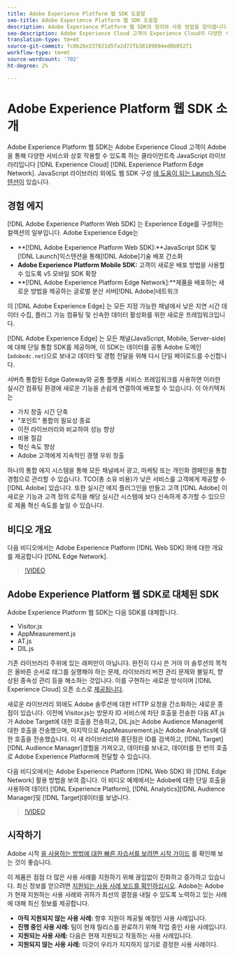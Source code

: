 ```yaml
---
title: Adobe Experience Platform 웹 SDK 도움말
seo-title: Adobe Experience Platform 웹 SDK 도움말
description: Adobe Experience Platform 웹 SDK의 정의와 사용 방법을 알아봅니다.
seo-description: Adobe Experience Cloud 고객이 Experience Cloud의 다양한 서비스와 상호 작용할 수 있도록 허용
translation-type: tm+mt
source-git-commit: fc8b26e237821d5fa2d72fb38189894ed0b05271
workflow-type: tm+mt
source-wordcount: '702'
ht-degree: 2%

---
```



# Adobe Experience Platform 웹 SDK 소개

Adobe Experience Platform 웹 SDK는 Adobe Experience Cloud 고객이 Adobe을 통해 다양한 서비스와 상호 작용할 수 있도록 하는 클라이언트측 JavaScript 라이브러리입니다 [!DNL Experience Cloud] [!DNL Experience Platform Edge Network]. JavaScript 라이브러리 외에도 웹 SDK 구성 [에 도움이 되는 Launch 익스텐션이](https://docs.adobe.com/content/help/ko-KR/launch/using/extensions-ref/adobe-extension/aep-extension/overview.html) 있습니다.

## 경험 에지

[!DNL Adobe Experience Platform Web SDK] 는 Experience Edge를 구성하는 컬렉션의 일부입니다. Adobe Experience Edge는

* **[!DNL Adobe Experience Platform Web SDK]:**JavaScript SDK 및[!DNL Launch]익스텐션을 통해[!DNL Adobe]기술 배포 간소화
* **Adobe Experience Platform Mobile SDK:** 고객이 새로운 배포 방법을 사용할 수 있도록 v5 모바일 SDK 확장
* **[!DNL Adobe Experience Platform Edge Network]:**제품을 배포하는 새로운 방법을 제공하는 글로벌 분산 서버[!DNL Adobe]네트워크

이 [!DNL Adobe Experience Edge] 는 모든 지정 가능한 채널에서 낮은 지연 시간 데이터 수집, 플러그 가능 컴퓨팅 및 신속한 데이터 활성화를 위한 새로운 프레임워크입니다.

[!DNL Adobe Experience Edge] 는 모든 채널(JavaScript, Mobile, Server-side)에 대해 단일 통합 SDK를 제공하며, 이 SDK는 데이터를 공통 Adobe 도메인(`adobedc.net`)으로 보내고 데이터 및 경험 전달을 위해 다시 단일 페이로드를 수신합니다.

서버측 통합된 Edge Gateway와 공통 플랫폼 서비스 프레임워크를 사용하면 이러한 실시간 컴퓨팅 환경에 새로운 기능을 손쉽게 연결하여 배포할 수 있습니다.  이 아키텍처는

* 가치 창출 시간 단축
* &quot;포인트&quot; 통합의 필요성 종료
* 이전 라이브러리와 비교하여 성능 향상
* 비용 절감
* 혁신 속도 향상
* Adobe 고객에게 지속적인 경쟁 우위 창출

하나의 통합 에지 시스템을 통해 모든 채널에서 광고, 마케팅 또는 개인화 캠페인을 통합 경험으로 관리할 수 있습니다.  TCO(총 소유 비용)가 낮은 서비스를 고객에게 제공할 수 [!DNL Adobe] 있습니다.  또한 실시간 에지 플러그인을 만들고 고객 [!DNL Adobe] 이 새로운 기능과 고객 정의 로직을 해당 실시간 시스템에 보다 신속하게 추가할 수 있으므로 제품 혁신 속도를 높일 수 있습니다.

## 비디오 개요

다음 비디오에서는 Adobe Experience Platform [!DNL Web SDK] 와에 대한 개요를 제공합니다 [!DNL Edge Network].

>[!VIDEO](https://video.tv.adobe.com/v/34141?quality=12&learn=on)

## Adobe Experience Platform 웹 SDK로 대체된 SDK

Adobe Experience Platform 웹 SDK는 다음 SDK를 대체합니다.

* Visitor.js
* AppMeasurement.js
* AT.js
* DIL.js

기존 라이브러리 주위에 있는 래퍼만이 아닙니다. 완전히 다시 쓴 거야 이 솔루션의 목적은 올바른 순서로 태그를 실행해야 하는 문제, 라이브러리 버전 관리 문제와 불일치, 향상된 종속성 관리 등을 해소하는 것입니다. 이를 구현하는 새로운 방식이며 [!DNL Experience Cloud] 오픈 소스로 [제공됩니다](https://github.com/adobe/alloy).

새로운 라이브러리 외에도 Adobe 솔루션에 대한 HTTP 요청을 간소화하는 새로운 종점이 있습니다. 이전에 Visitor.js는 방문자 ID 서비스에 차단 호출을 전송한 다음 AT.js가 Adobe Target에 대한 호출을 전송하고, DIL.js는 Adobe Audience Manager에 대한 호출을 전송했으며, 마지막으로 AppMeasurement.js는 Adobe Analytics에 대한 호출을 전송했습니다. 이 새 라이브러리와 종단점은 ID를 검색하고, [!DNL Target] [!DNL Audience Manager]경험을 가져오고, 데이터를 보내고, 데이터를 한 번의 호출로 Adobe Experience Platform에 전달할 수 있습니다.

다음 비디오에서는 Adobe Experience Platform [!DNL Web SDK] 와 [!DNL Edge Network] 활용 방법을 보여 줍니다. 이 비디오 예제에서는 Adobe에 대한 단일 호출을 사용하여 데이터 [!DNL Experience Platform], [!DNL Analytics][!DNL Audience Manager]및 [!DNL Target]데이터를 보냅니다.

>[!VIDEO](https://video.tv.adobe.com/v/34148?quality=12&learn=on)

## 시작하기

Adobe 시작 [을 사용하는 방법에 대한 빠른 자습서를 보려면 시작 가이드](getting-started/quick-start-with-launch.md) 를 확인해 보는 것이 좋습니다.

이 제품은 점점 더 많은 사용 사례를 지원하기 위해 끊임없이 진화하고 증가하고 있습니다. 최신 정보를 얻으려면 [지원되는 사용 사례 보드를 확인하십시오](https://github.com/adobe/alloy/projects/5). Adobe는 Adobe가 현재 지원하는 사용 사례와 귀하가 최선의 결정을 내릴 수 있도록 노력하고 있는 사례에 대해 최신 정보를 제공합니다.

* **아직 지원되지 않는 사용 사례:** 향후 지원이 제공될 예정인 사용 사례입니다.
* **진행 중인 사용 사례:** 팀이 현재 릴리스를 완료하기 위해 작업 중인 사용 사례입니다.
* **지원되는 사용 사례:** 다음은 현재 지원되고 작동하는 사용 사례입니다.
* **지원되지 않는 사용 사례:** 이것이 우리가 지지하지 않기로 결정한 사용 사례이다.
